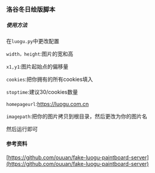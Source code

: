 ### 洛谷冬日绘版脚本

##### 使用方法

在`luogu.py`中更改配置

`width，height`:图片的宽和高

`x1,y1`:图片起始点的偏移量

`cookies`:把你拥有的所有cookies填入

`stoptime`:建议30/cookies数量

`homepageurl`:https://luogu.com.cn

`imagepath`:把你的图片拷贝到根目录，然后更改为你的图片名

然后运行即可

#### 参考资料

[https://github.com/ouuan/fake-luogu-paintboard-server](https://github.com/ouuan/fake-luogu-paintboard-server)

